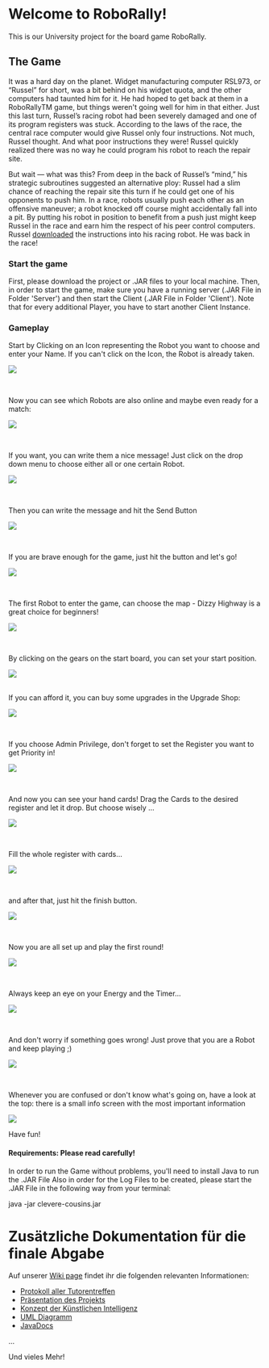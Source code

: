 # Welcome to RoboRally!
This is our University project for the board game RoboRally.

## The Game
It was a hard day on the planet. Widget manufacturing computer RSL973, or “Russel” for short, was a bit behind on his widget quota, and the other computers had taunted him for it. He had hoped to get back at them in a RoboRallyTM game, but things weren't going well for him in that either. Just this last turn, Russel’s racing robot had been severely damaged and one of its program registers was stuck. According to the laws of the race, the central race computer would give Russel only four instructions. Not much, Russel thought. And what poor instructions they were! Russel quickly realized there was no way he could program his robot to reach the repair site.

But wait — what was this? From deep in the back of Russel’s “mind,” his strategic subroutines suggested an alternative ploy: Russel had a slim chance of reaching the repair site this turn if he could get one of his opponents to push him. In a race, robots usually push each other as an offensive maneuver; a robot knocked off course might accidentally fall into a pit. By putting his robot in position to benefit from a push just might keep Russel in the race and earn him the respect of his peer control computers. Russel [downloaded](http://media.wizards.com/2017/rules/roborally_rules.pdf) the instructions into his racing robot. He was back in the race!

### Start the game
First, please download the project or .JAR files to your local machine. Then, in order to start the game, make sure you have a running server (.JAR File in Folder 'Server') and then start the Client (.JAR File in Folder 'Client').
Note that for every additional Player, you have to start another Client Instance.


### Gameplay
Start by Clicking on an Icon representing the Robot you want to choose and enter your Name. If you can't click on the Icon, the Robot is already taken.

![](src/main/resources/images/Readme/login.png)

<br />  

Now you can see which Robots are also online and maybe even ready for a match:

![](src/main/resources/images/Readme/online.png)

<br />  

If you want, you can write them a nice message! Just click on the drop down menu to choose either all or one certain Robot.

![](src/main/resources/images/Readme/chat.png)

<br />  

Then you can write the message and hit the Send Button

![](src/main/resources/images/Readme/message.png)

<br />  



If you are brave enough for the game, just hit the button and let's go!

![](src/main/resources/images/Readme/start.png)

<br />  


The first Robot to enter the game, can choose the map - Dizzy Highway is a great choice for beginners!

![](src/main/resources/images/Readme/map.png)


<br />  

By clicking on the gears on the start board, you can set your start position.

![](src/main/resources/images/Readme/position.png)

<br /> 
If you can afford it, you can buy some upgrades in the Upgrade Shop:

![](src/main/resources/images/Readme/shop.png)

<br />  

If you choose Admin Privilege, don't forget to set the Register you want to get Priority in!

![](src/main/resources/images/Readme/upgrade.png)

<br />  

And now you can see your hand cards! Drag the Cards to the desired register and let it drop. But choose wisely ...

![](src/main/resources/images/Readme/drag.png)

<br />  

Fill the whole register with cards...

![](src/main/resources/images/Readme/drop.png)

<br />  

and after that, just hit the finish button.

![](src/main/resources/images/Readme/finish.png)

<br />  

Now you are all set up and play the first round!

![](src/main/resources/images/Readme/play.png)

<br />  


Always keep an eye on your Energy and the Timer...

![](src/main/resources/images/Readme/energy.png)

<br />   

And don't worry if something goes wrong! Just prove that you are a Robot and keep playing ;)

![](src/main/resources/images/Readme/error.png)

<br />  

Whenever you are confused or don't know what's going on, have a look at the top: there is a small info screen with the most important information

![](src/main/resources/images/Readme/help.png)

Have fun!

#### Requirements: Please read carefully!
In order to run the Game without problems, you'll need to install Java to run the .JAR File
Also in order for the Log Files to be created, please start the .JAR File in the following way from your terminal:

java -jar clevere-cousins.jar

# Zusätzliche Dokumentation für die finale Abgabe

Auf unserer [Wiki page](/%2E%2E/wikis/home) findet ihr die folgenden relevanten Informationen:

- [Protokoll aller Tutorentreffen](/%2E%2E/wikis/Tutorentreffen)
- [Präsentation des Projekts](/%2E%2E/wikis/Präsentation-des-Projekts)
- [Konzept der Künstlichen Intelligenz](/%2E%2E/wikis/Künstliche%20Intelligenz%20in%20Robo%20Rally)
- [UML Diagramm](/%2E%2E/wikis/Tutorentreffen)
- [JavaDocs](../Abgabe/JavaDocs)

...



Und vieles Mehr!
